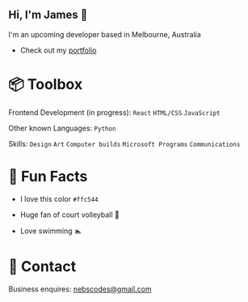 ## Hi, I'm James 👋

I'm an upcoming developer based in Melbourne, Australia

- Check out my [portfolio](https://github.com/nebsycodes/My-Portfolio)

# 📦 Toolbox
Frontend Development (in progress): `React` `HTML/CSS` `JavaScript`

Other known Languages: `Python`

Skills: `Design` `Art` `Computer builds` `Microsoft Programs` `Communications`

# 🍋 Fun Facts
- I love this color `#ffc544`

- Huge fan of court volleyball 🏐

- Love swimming 🏊

# 📮 Contact

Business enquires: nebscodes@gmail.com
